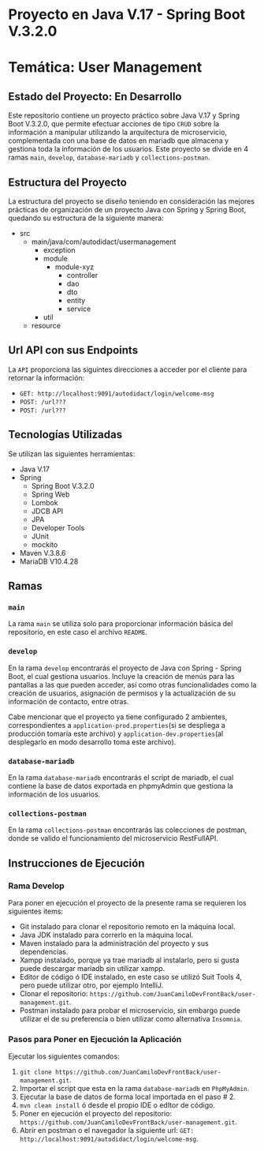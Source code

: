 # Proyecto en Java V.17 - Spring Boot V.3.2.0
# Temática: User Management
## Estado del Proyecto: En Desarrollo

Este repositorio contiene un proyecto práctico sobre Java V.17 y Spring Boot V.3.2.0,
que permite efectuar acciones de tipo `CRUD` sobre la información a manipular
utilizando la arquitectura de microservicio, complementada con una base de datos en mariadb
que almacena y gestiona toda la información de los usuarios.
Este proyecto se divide en 4 ramas `main`, `develop`, `database-mariadb` y `collections-postman`.

[//]: <> (Adicionalmente el proyecto cuenta con 2 ambientes, el de `Producción` y `Desarrollo`.)

## Estructura del Proyecto

La estructura del proyecto se diseño teniendo en consideración las mejores prácticas de organización de un proyecto Java con Spring y Spring Boot, quedando su estructura de la siguiente manera:
* src
    * main/java/com/autodidact/usermanagement
        * exception
        * module
            * module-xyz
                * controller
                * dao
                * dto
                * entity
                * service
        * util
    * resource

## Url API con sus Endpoints

La `API` proporciona las siguintes direcciones a acceder por el cliente para retornar la información:
* `GET: http://localhost:9091/autodidact/login/welcome-msg`
* `POST: /url???`
* `POST: /url???`

## Tecnologías Utilizadas

Se utilizan las siguientes herramientas:
* Java V.17
* Spring
    * Spring Boot V.3.2.0
    * Spring Web 
    * Lombok
    * JDCB API
    * JPA
    * Developer Tools
    * JUnit
    * mockito
* Maven V.3.8.6
* MariaDB V10.4.28

## Ramas

### `main`

La rama `main` se utiliza solo para proporcionar información básica del repositorio,
en este caso el archivo `README`.

### `develop`

En la rama `develop` encontrarás el proyecto de Java con Spring -  Spring Boot, el cual gestiona usuarios. Incluye la creación de menús para las pantallas a las que pueden acceder,
así como otras funcionalidades como la creación de usuarios, asignación de permisos y la actualización de su información de contacto, entre otras.

Cabe mencionar que el proyecto ya tiene configurado 2 ambientes, correspondientes a `application-prod.properties`(si se despliega a producción tomaría este archivo) y
`application-dev.properties`(al desplegarlo en modo desarrollo toma este archivo).

### `database-mariadb`

En la rama `database-mariadb` encontrarás el script de mariadb, el cual contiene la base de datos exportada
en phpmyAdmin que gestiona la información de los usuarios.

### `collections-postman`

En la rama `collections-postman` encontrarás las colecciones de postman, donde se valido el funcionamiento del microservicio RestFullAPI.

## Instrucciones de Ejecución

### Rama Develop

Para poner en ejecución el proyecto de la presente rama se requieren los siguientes items:
* Git instalado para clonar el repositorio remoto en la máquina local.
* Java JDK instalado para correrlo en la máquina local.
* Maven instalado para la administración del proyecto y sus dependencias.
* Xampp instalado, porque ya trae mariadb al instalarlo, pero si gusta puede descargar mariadb sin utilizar xampp.
* Editor de código ó IDE instalado, en este caso se utilizó Suit Tools 4, pero puede utilizar otro, por ejemplo IntelliJ.
* Clonar el repositorio: `https://github.com/JuanCamiloDevFrontBack/user-management.git`.
* Postman instalado para probar el microservicio, sin embargo puede utilizar el de su preferencia o bien utilizar como alternativa `Insomnia`.

### Pasos para Poner en Ejecución la Aplicación

Ejecutar los siguientes comandos:
1. `git clone https://github.com/JuanCamiloDevFrontBack/user-management.git`.
2. Importar el script que esta en la rama `database-mariadb` en `PhpMyAdmin`.
3. Ejecutar la base de datos de forma local importada en el paso # 2.
4. `mvn clean install` ó desde el propio IDE o edItor de código.
5. Poner en ejecución el proyecto del repositorio: `https://github.com/JuanCamiloDevFrontBack/user-management.git`.
7. Abrir en postman o el navegador la siguiente url: `GET: http://localhost:9091/autodidact/login/welcome-msg`.
